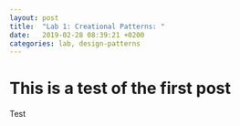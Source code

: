 ```yaml
---
layout: post
title:  "Lab 1: Creational Patterns: "
date:   2019-02-28 08:39:21 +0200
categories: lab, design-patterns
---
```

# This is a test of the first post

Test 